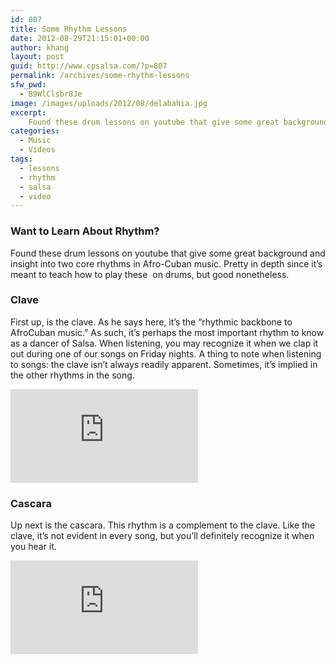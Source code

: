 ```yaml
---
id: 807
title: Some Rhythm Lessons
date: 2012-08-29T21:15:01+00:00
author: khang
layout: post
guid: http://www.cpsalsa.com/?p=807
permalink: /archives/some-rhythm-lessons
sfw_pwd:
  - B9WlClsbr8Je
image: /images/uploads/2012/08/delabahia.jpg
excerpt:
    Found these drum lessons on youtube that give some great background and insight into two core rhythms in Afro-Cuban music. Pretty in depth since it&#8217;s meant to teach how to play these  on drums, but good nonetheless.
categories:
  - Music
  - Videos
tags:
  - lessons
  - rhythm
  - salsa
  - video
---
```

### Want to Learn About Rhythm?

Found these drum lessons on youtube that give some great background and insight into two core rhythms in Afro-Cuban music. Pretty in depth since it&#8217;s meant to teach how to play these  on drums, but good nonetheless.

<!--more-->

### Clave

First up, is the clave. As he says here, it&#8217;s the &#8220;rhythmic backbone to AfroCuban music.&#8221; As such, it&#8217;s perhaps the most important rhythm to know as a dancer of Salsa. When listening, you may recognize it when we clap it out during one of our songs on Friday nights. A thing to note when listening to songs: the clave isn&#8217;t always readily apparent. Sometimes, it&#8217;s implied in the other rhythms in the song.

<div class="youtube">
    <div class="col-sm-12 embed-responsive embed-responsive-16by9">
        <iframe src="https://www.youtube.com/embed/d1tiv0Ep0kA" frameborder="0" allowfullscreen></iframe>
    </div>
</div>


### Cascara

Up next is the cascara. This rhythm is a complement to the clave. Like the clave, it&#8217;s not evident in every song, but you&#8217;ll definitely recognize it when you hear it.

<div class="youtube">
    <div class="col-sm-12 embed-responsive embed-responsive-16by9">
        <iframe src="https://www.youtube.com/embed/7I6adj2nvFA" frameborder="0" allowfullscreen></iframe>
    </div>
</div>